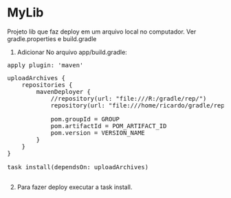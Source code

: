 # MyLib
Projeto lib que faz deploy em um arquivo local no computador.
Ver gradle.properties e build.gradle

1) Adicionar No arquivo app/build.gradle:

<pre>
apply plugin: 'maven'
</pre>

<pre>
uploadArchives {
    repositories {
        mavenDeployer {
            //repository(url: "file:///R:/gradle/rep/")
            repository(url: "file:///home/ricardo/gradle/rep")

            pom.groupId = GROUP
            pom.artifactId = POM_ARTIFACT_ID
            pom.version = VERSION_NAME
        }
    }
}

task install(dependsOn: uploadArchives)

</pre>

2) Para fazer deploy executar a task install.